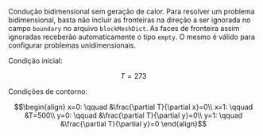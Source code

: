 Condução bidimensional sem geração de calor. Para resolver um problema bidimensional, basta não incluir as fronteiras na direção a ser ignorada no campo `boundary` no arquivo `blockMeshDict`. As faces de fronteira assim ignoradas receberão automaticamente o tipo `empty`. O mesmo é válido para configurar problemas unidimensionais.

Condição inicial:

$$T=273$$

Condições de contorno:

$$\begin{align}
x=0: \qquad &\frac{\partial T}{\partial x}=0\\
x=1: \qquad &T=500\\
y=0: \qquad &\frac{\partial T}{\partial y}=0\\
y=1: \qquad &\frac{\partial T}{\partial y}=0
\end{align}$$
